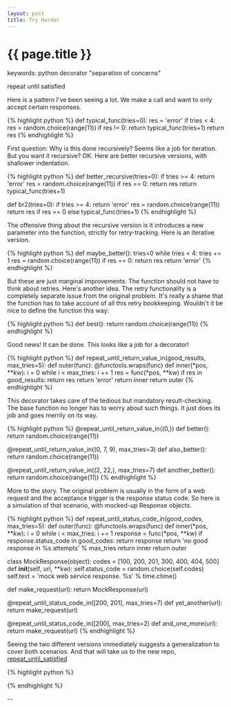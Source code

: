 ```yaml
---
layout: post
title: Try Harder
---
```


{{ page.title }}
================

keywords:  python decorator "separation of concerns"

<p class="meta">repeat until satisfied</p>


Here is a pattern I've been seeing a lot.  We make a call and want to only
accept certain responses.


{% highlight python %}
def typical_func(tries=0):
    res = 'error'
    if tries < 4:
        res = random.choice(range(11))
        if res != 0:
            return typical_func(tries+1)
    return res
{% endhighlight %}

First question:  Why is this done recursively?   Seems like a job for iteration.
But you want it recursive?  OK.   Here are better recursive versions, with
shallower indentation.


{% highlight python %}
def better_recursive(tries=0):
    if tries >= 4:
        return 'error'
    res = random.choice(range(11))
    if res == 0:
        return res
    return typical_func(tries+1)


def br2(tries=0):
    if tries >= 4:
        return 'error'
    res = random.choice(range(11))
    return res if res == 0 else typical_func(tries+1)
{% endhighlight %}


The offensive thing about the recursive version is it introduces a new parameter
into the function, strictly for retry-tracking.  Here is an iterative version.

{% highlight python %}
def maybe_better():
    tries=0
    while tries < 4:
        tries += 1
        res = random.choice(range(11))
        if res == 0:
            return res
    return 'error'
{% endhighlight %}

But these are just marginal improvements.   The function should not have to
think about retries.
Here's another idea.   The retry functionality is a completely separate
issue from the original problem.  It's really a shame that the function has to
take account of all this retry bookkeeping.   Wouldn't it be nice to define the
function this way:

{% highlight python %}
def best():
    return random.choice(range(11))
{% endhighlight %}

Good news!   It can be done.  This looks like a job for a decorator!


{% highlight python %}
def repeat_until_return_value_in(good_results, max_tries=5):
    def outer(func):
        @functools.wraps(func)
        def inner(*pos, **kw):
            i = 0
            while i < max_tries:
                i += 1
                res = func(*pos, **kw)
                if res in good_results:
                    return res
            return 'error'
        return inner
    return outer
{% endhighlight %}

This decorator takes care of the tedious but mandatory result-checking.   The
base function no longer has to worry about such things.   It just does its job
and goes merrily on its way.   


{% highlight python %}
@repeat_until_return_value_in((0,))
def better():
    return random.choice(range(11))


@repeat_until_return_value_in((0, 7, 9), max_tries=3)
def also_better():
    return random.choice(range(11))


@repeat_until_return_value_in((2, 22,), max_tries=7)
def another_better():
    return random.choice(range(11))
{% endhighlight %}

More to the story.   The original problem is usually in the form of a web
request and the acceptance trigger is the response status code.   So here is a
simulation of that scenario, with mocked-up Response objects.


{% highlight python %}
def repeat_until_status_code_in(good_codes, max_tries=5): 
    def outer(func):
        @functools.wraps(func)
        def inner(*pos, **kw):
            i = 0
            while i < max_tries:
                i += 1
                response = func(*pos, **kw)
                if response.status_code in good_codes:
                    return response
            return 'no good response in %s attempts' % max_tries
        return inner
    return outer


class MockResponse(object):
    codes = [100, 200, 201, 300, 400, 404, 500]
    def __init__(self, url, **kw):
        self.status_code = random.choice(self.codes)
        self.text = 'mock web service response. %s' % time.ctime()


def make_request(url):
    return MockResponse(url)


@repeat_until_status_code_in([200, 201], max_tries=7)
def yet_another(url):
    return make_request(url)


@repeat_until_status_code_in([200], max_tries=2)
def and_one_more(url):
    return make_request(url)
{% endhighlight %}

Seeing the two different versions immediately suggests a generalization to
cover both scenarios.  And that will take us to the new repo,
[repeat_until_satisfied](https://github.com/cary-miller/repeat/blob/master/until.py)




{% highlight python %}


{% endhighlight %}


--



